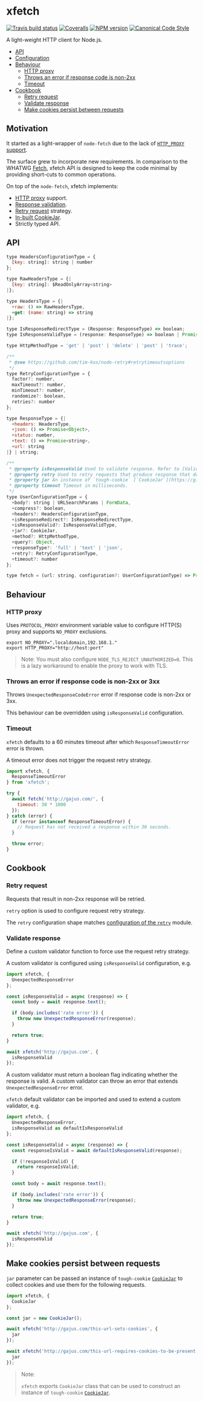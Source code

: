 # xfetch

[![Travis build status](http://img.shields.io/travis/gajus/xfetch/master.svg?style=flat-square)](https://travis-ci.org/gajus/xfetch)
[![Coveralls](https://img.shields.io/coveralls/gajus/xfetch.svg?style=flat-square)](https://coveralls.io/github/gajus/xfetch)
[![NPM version](http://img.shields.io/npm/v/xfetch.svg?style=flat-square)](https://www.npmjs.org/package/xfetch)
[![Canonical Code Style](https://img.shields.io/badge/code%20style-canonical-blue.svg?style=flat-square)](https://github.com/gajus/canonical)

A light-weight HTTP client for Node.js.

* [API](#api)
* [Configuration](#configuration)
* [Behaviour](#behaviour)
  * [HTTP proxy](#http-proxy)
  * [Throws an error if response code is non-2xx](#throws-an-error-if-response-code-is-non-2xx)
  * [Timeout](#timeout)
* [Cookbook](#cookbook)
  * [Retry request](#retry-request)
  * [Validate response](#validate-response)
  * [Make cookies persist between requests](#make-cookies-persist-between-requests)

## Motivation

It started as a light-wrapper of `node-fetch` due to the lack of [`HTTP_PROXY` support](https://github.com/bitinn/node-fetch/issues/195).

The surface grew to incorporate new requirements. In comparison to the WHATWG [Fetch](https://fetch.spec.whatwg.org/), xfetch API is designed to keep the code minimal by providing short-cuts to common operations.

On top of the `node-fetch`, xfetch implements:

* [HTTP proxy](#http-proxy) support.
* [Response validation](#validate-response).
* [Retry request](#retry-request) strategy.
* [In-built CookieJar](#make-cookies-persist-between-requests).
* Strictly typed API.

## API

```js
type HeadersConfigurationType = {
  [key: string]: string | number
};

type RawHeadersType = {|
  [key: string]: $ReadOnlyArray<string>
|};

type HeadersType = {|
  +raw: () => RawHeadersType,
  +get: (name: string) => string
|};

type IsResponseRedirectType = (Response: ResponseType) => boolean;
type IsResponseValidType = (response: ResponseType) => boolean | Promise<boolean>;

type HttpMethodType = 'get' | 'post' | 'delete' | 'post' | 'trace';

/**
 * @see https://github.com/tim-kos/node-retry#retrytimeoutsoptions
 */
type RetryConfigurationType = {
  factor?: number,
  maxTimeout?: number,
  minTimeout?: number,
  randomize?: boolean,
  retries?: number
};

type ResponseType = {|
  +headers: HeadersType,
  +json: () => Promise<Object>,
  +status: number,
  +text: () => Promise<string>,
  +url: string
|} | string;

/**
 * @property isResponseValid Used to validate response. Refer to [Validate response](#validate-response).
 * @property retry Used to retry requests that produce response that does not pass validation. Refer to [Retry request](#retry-request) and [Validating response](#validating-response).
 * @property jar An instance of `tough-cookie` [`CookieJar`](https://github.com/salesforce/tough-cookie#cookiejar). Used to collect & set cookies.
 * @property timeout Timeout in milliseconds.
 */
type UserConfigurationType = {
  +body?: string | URLSearchParams | FormData,
  +compress?: boolean,
  +headers?: HeadersConfigurationType,
  +isResponseRedirect?: IsResponseRedirectType,
  +isResponseValid?: IsResponseValidType,
  +jar?: CookieJar,
  +method?: HttpMethodType,
  +query?: Object,
  +responseType?: 'full' | 'text' | 'json',
  +retry?: RetryConfigurationType,
  +timeout?: number
};

type fetch = (url: string, configuration?: UserConfigurationType) => Promise<ResponseType>;

```

## Behaviour

### HTTP proxy

Uses `PROTOCOL_PROXY` environment variable value to configure HTTP(S) proxy and supports `NO_PROXY` exclusions.

```
export NO_PROXY=".localdomain,192.168.1."
export HTTP_PROXY="http://host:port"
```

> Note: You must also configure `NODE_TLS_REJECT_UNAUTHORIZED=0`.
> This is a lazy workaround to enable the proxy to work with TLS.

### Throws an error if response code is non-2xx or 3xx

Throws `UnexpectedResponseCodeError` error if response code is non-2xx or 3xx.

This behaviour can be overridden using `isResponseValid` configuration.

### Timeout

`xfetch` defaults to a 60 minutes timeout after which `ResponseTimeoutError` error is thrown.

A timeout error does not trigger the request retry strategy.

```js
import xfetch, {
  ResponseTimeoutError
} from 'xfetch';

try {
  await fetch('http://gajus.com/', {
    timeout: 30 * 1000
  });
} catch (error) {
  if (error instanceof ResponseTimeoutError) {
    // Request has not received a response within 30 seconds.
  }

  throw error;
}

```

## Cookbook

### Retry request

Requests that result in non-2xx response will be retried.

`retry` option is used to configure request retry strategy.

The `retry` configuration shape matches [configuration of the `retry`](https://github.com/tim-kos/node-retry) module.

### Validate response

Define a custom validator function to force use the request retry strategy.

A custom validator is configured using `isResponseValid` configuration, e.g.

```js
import xfetch, {
  UnexpectedResponseError
};

const isResponseValid = async (response) => {
  const body = await response.text();

  if (body.includes('rate error')) {
    throw new UnexpectedResponseError(response);
  }

  return true;
}

await xfetch('http://gajus.com', {
  isResponseValid
});

```

A custom validator must return a boolean flag indicating whether the response is valid. A custom validator can throw an error that extends `UnexpectedResponseError` error.

`xfetch` default validator can be imported and used to extend a custom validator, e.g.

```js
import xfetch, {
  UnexpectedResponseError,
  isResponseValid as defaultIsResponseValid
};

const isResponseValid = async (response) => {
  const responseIsValid = await defaultIsResponseValid(response);

  if (!responseIsValid) {
    return responseIsValid;
  }

  const body = await response.text();

  if (body.includes('rate error')) {
    throw new UnexpectedResponseError(response);
  }

  return true;
}

await xfetch('http://gajus.com', {
  isResponseValid
});

```

## Make cookies persist between requests

`jar` parameter can be passed an instance of `tough-cookie` [`CookieJar`](https://github.com/salesforce/tough-cookie#cookiejar) to collect cookies and use them for the following requests.

```js
import xfetch, {
  CookieJar
};

const jar = new CookieJar();

await xfetch('http://gajus.com/this-url-sets-cookies', {
  jar
});

await xfetch('http://gajus.com/this-url-requires-cookies-to-be-present', {
  jar
});

```

> Note:
>
> `xfetch` exports `CookieJar` class that can be used to construct an instance of `tough-cookie` [`CookieJar`](https://github.com/salesforce/tough-cookie#cookiejar).
